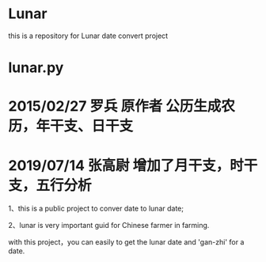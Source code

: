 # Lunar
this is a repository for Lunar date convert project
# lunar.py
# 2015/02/27  罗兵  原作者 公历生成农历，年干支、日干支
# 2019/07/14  张高尉  增加了月干支，时干支，五行分析

1、this is a public project to conver date to lunar date;

2、lunar is very important guid for Chinese farmer in farming.

with this project，you can easily to get the lunar date and 'gan-zhi' for a date.




